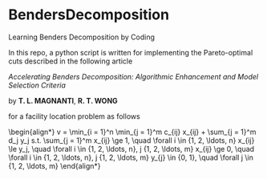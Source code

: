 # BendersDecomposition
Learning Benders Decomposition by Coding


In this repo, a python script is written for implementing the Pareto-optimal cuts described in the following article

*Accelerating Benders Decomposition: Algorithmic Enhancement and Model Selection Criteria*

by **T. L. MAGNANTI**, **R. T. WONG**

for a facility location problem as follows

\begin{align*}
 v = \min_{i = 1}^n \min_{j = 1}^m c_{ij} x_{ij} + \sum_{j = 1}^m d_j y_j
 s.t. \sum_{j = 1}^m x_{ij} \ge 1, \quad \forall i \in \{1, 2, \ldots, n\}
      x_{ij} \le y_j, \quad \forall i \in \{1, 2, \ldots, n\}, j \{1, 2, \ldots, m\}
      x_{ij} \ge 0, \quad \forall i \in \{1, 2, \ldots, n\}, j \{1, 2, \ldots, m\}
      y_{j} \in \{0, 1\}, \quad \forall j \in \{1, 2, \ldots, m\}
\end{align*}
